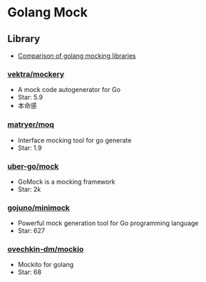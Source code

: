 # Golang Mock

## Library

- [Comparison of golang mocking libraries](https://gist.github.com/maratori/8772fe158ff705ca543a0620863977c2#comparison-of-golang-mocking-libraries)

### [vektra/mockery](https://github.com/vektra/mockery)

- A mock code autogenerator for Go
- Star: 5.9
- 本命感
  
### [matryer/moq](https://github.com/matryer/moq)

- Interface mocking tool for go generate
- Star: 1.9

### [uber-go/mock](https://github.com/uber-go/mock)

- GoMock is a mocking framework
- Star: 2k

### [gojuno/minimock](https://github.com/gojuno/minimock)

- Powerful mock generation tool for Go programming language
- Star: 627

### [ovechkin-dm/mockio](https://github.com/ovechkin-dm/mockio)

- Mockito for golang
- Star: 68
